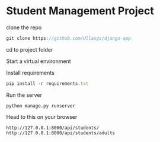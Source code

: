 ﻿# Student Management Project

clone the repo

```js
git clone https://github.com/Ullasgs/django-app
```

cd to project folder

Start a virtual environment

Install requirements

```js 
pip install -r requirements.txt
```

Run the server

```python manage.py runserver```

Head to this on your browser

```http://127.0.0.1:8000/api/students/```
```http://127.0.0.1:8000/api/students/adults```



